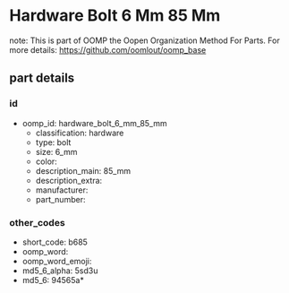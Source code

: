 # Hardware Bolt 6 Mm 85 Mm  

note: This is part of OOMP the Oopen Organization Method For Parts. For more details: https://github.com/oomlout/oomp_base

##  part details





### id
* oomp_id: hardware_bolt_6_mm_85_mm
  * classification: hardware
  * type: bolt
  * size: 6_mm
  * color: 
  * description_main: 85_mm
  * description_extra: 
  * manufacturer: 
  * part_number: 

### other_codes
* short_code: b685
* oomp_word: 
* oomp_word_emoji: 
* md5_6_alpha: 5sd3u
* md5_6: 94565a* 